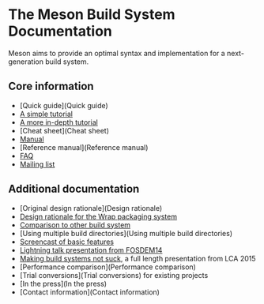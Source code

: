 # The Meson Build System Documentation

Meson aims to provide an optimal syntax and implementation for a next-generation build system.

## Core information

* [Quick guide](Quick guide)
* [A simple tutorial](Tutorial)
* [A more in-depth tutorial](IndepthTutorial)
* [Cheat sheet](Cheat sheet)
* [Manual](Manual)
* [Reference manual](Reference manual)
* [FAQ](FAQ)
* [Mailing list](https://groups.google.com/forum/#!forum/mesonbuild)

## Additional documentation

* [Original design rationale](Design rationale)
* [Design rationale for the Wrap packaging system](https://groups.google.com/forum/#!topic/mesonbuild/DliVv-mjOTk)
* [Comparison to other build system](Comparisons)
* [Using multiple build directories](Using multiple build directories)
* [Screencast of basic features](http://www.youtube.com/watch?v=rzLta78Jbi8)
* [Lightning talk presentation from FOSDEM14](http://video.fosdem.org/2014/H2215_Ferrer/Sunday/Introducing_the_Meson_build_system.webm)
* [Making build systems not suck](https://www.youtube.com/watch?v=KPi0AuVpxLI), a full length presentation from LCA 2015
* [Performance comparison](Performance comparison)
* [Trial conversions](Trial conversions) for existing projects
* [In the press](In the press)
* [Contact information](Contact information)

